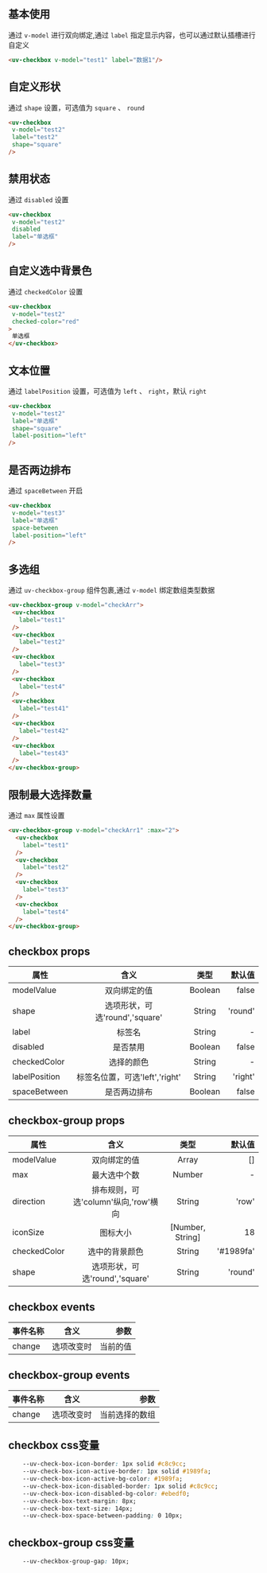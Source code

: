 <script setup>
import useCompStore from '../store/copname.js'
import { onMounted } from 'vue'
const compStore =useCompStore()

onMounted(()=>{
  compStore.updateName('checkbox')
})

</script>

## 基本使用

通过 `v-model` 进行双向绑定,通过 `label` 指定显示内容，也可以通过默认插槽进行自定义

```html
<uv-checkbox v-model="test1" label="数据1"/>
```

## 自定义形状

通过 `shape` 设置，可选值为 `square` 、 `round`

 ```html
<uv-checkbox
  v-model="test2"
  label="test2"
  shape="square"
/>
 ```

## 禁用状态

通过 `disabled` 设置

 ```html
<uv-checkbox
  v-model="test2"
  disabled
  label="单选框"
/>
 ```

## 自定义选中背景色

通过 `checkedColor` 设置

 ```html
<uv-checkbox
  v-model="test2"
  checked-color="red"
>
  单选框
</uv-checkbox>
 ``` 

## 文本位置

通过 `labelPosition` 设置，可选值为 `left` 、 `right`，默认 `right`

 ```html
<uv-checkbox
  v-model="test2"
  label="单选框"
  shape="square"
  label-position="left"
/>
 ``` 

## 是否两边排布

通过 `spaceBetween` 开启

 ```html
<uv-checkbox
  v-model="test3"
  label="单选框"
  space-between
  label-position="left"
/>
 ```
## 多选组

通过 `uv-checkbox-group` 组件包裹,通过 `v-model` 绑定数组类型数据

 ```html
<uv-checkbox-group v-model="checkArr">
  <uv-checkbox
    label="test1"
  />
  <uv-checkbox
    label="test2"
  />
  <uv-checkbox
    label="test3"
  />
  <uv-checkbox
    label="test4"
  />
  <uv-checkbox
    label="test41"
  />
  <uv-checkbox
    label="test42"
  />
  <uv-checkbox
    label="test43"
  />
</uv-checkbox-group>
 ``` 

## 限制最大选择数量

通过 `max` 属性设置

```html
<uv-checkbox-group v-model="checkArr1" :max="2">
  <uv-checkbox
    label="test1"
  />
  <uv-checkbox
    label="test2"
  />
  <uv-checkbox
    label="test3"
  />
  <uv-checkbox
    label="test4"
  />
</uv-checkbox-group>
````

## checkbox props

| 属性          |              含义              |  类型   |  默认值 |
| ------------- | :----------------------------: | :-----: | ------: |
| modelValue    |          双向绑定的值          | Boolean |   false |
| shape         | 选项形状，可选'round','square' | String  | 'round' |
| label         |             标签名             | String  |       - |
| disabled      |            是否禁用            | Boolean |   false |
| checkedColor  |           选择的颜色           | String  |       - |
| labelPosition | 标签名位置，可选'left','right' | String  | 'right' |
| spaceBetween  |          是否两边排布          | Boolean |   false |

## checkbox-group props

| 属性         |                 含义                 |       类型       |    默认值 |
| ------------ | :----------------------------------: | :--------------: | --------: |
| modelValue   |             双向绑定的值             |      Array       |        [] |
| max          |             最大选中个数             |      Number      |         - |
| direction    | 排布规则，可选'column'纵向,'row'横向 |      String      |     'row' |
| iconSize     |               图标大小               | [Number, String] |        18 |
| checkedColor |            选中的背景颜色            |      String      | '#1989fa' |
| shape        |    选项形状，可选'round','square'    |      String      |   'round' |

## checkbox events

| 事件名称 |    含义    |     参数 |
| -------- | :--------: | -------: |
| change   | 选项改变时 | 当前的值 |

## checkbox-group events

| 事件名称 |    含义    |           参数 |
| -------- | :--------: | -------------: |
| change   | 选项改变时 | 当前选择的数组 |

## checkbox css变量

```css
    --uv-check-box-icon-border: 1px solid #c8c9cc;
    --uv-check-box-icon-active-border: 1px solid #1989fa;
    --uv-check-box-icon-active-bg-color: #1989fa;
    --uv-check-box-icon-disabled-border: 1px solid #c8c9cc;
    --uv-check-box-icon-disabled-bg-color: #ebedf0;
    --uv-check-box-text-margin: 8px;
    --uv-check-box-text-size: 14px;
    --uv-check-box-space-between-padding: 0 10px;
```

## checkbox-group css变量

```css
    --uv-checkbox-group-gap: 10px;
```